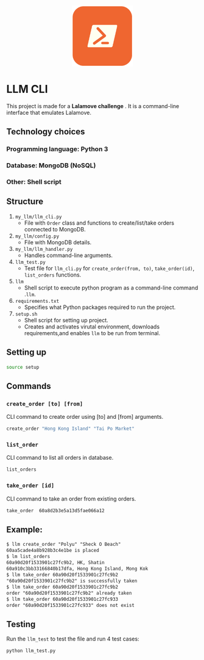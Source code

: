 <p align="center">
    <img src="LLM_CLI.png" alt="Logo" width="160" height="160">
</p>

# LLM CLI

This project is made for a **Lalamove challenge** . It is a command-line interface that emulates Lalamove. 

## Technology choices
### Programming language: Python 3
### Database: MongoDB (NoSQL)
### Other: Shell script

## Structure
1. `my_llm/llm_cli.py`
    - File with `Order` class and functions to create/list/take orders connected to MongoDB. 
2. `my_llm/config.py`
    - File with MongoDB details.
3. `my_llm/llm_handler.py`
    - Handles command-line arguments.
4. `llm_test.py`
    - Test file for `llm_cli.py` for `create_order(from, to)`, `take_order(id)`, `list_orders` functions.
5. `llm`
    - Shell script to execute python program as a command-line command .`llm`.
6. `requirements.txt`
    - Specifies what Python packages required to run the project.
7. `setup.sh` 
    - Shell script for setting up project.
    - Creates and activates virutal environment, downloads requirements,and enables `llm` to be run from terminal.
## Setting up
```bash
source setup
```

## Commands
### `create_order [to] [from]`
CLI command to create order using [to] and [from] arguments.

```bash
create_order "Hong Kong Island" "Tai Po Market"
```

### `list_order`
CLI command to list all orders in database.
```bash
list_orders
```

### `take_order [id]`
CLI command to take an order from existing orders.
```bash
take_order  60a8d2b3e5a13d5fae066a12
```

## Example:
```
$ llm create_order "Polyu" "Sheck O Beach" 
60aa5cade4a8b928b3c4e1be is placed
$ lm list_orders
60a90d20f1533901c27fc9b2, HK, Shatin
60a910c3bb33166840b17dfa, Hong Kong Island, Mong Kok
$ llm take_order 60a90d20f1533901c27fc9b2
"60a90d20f1533901c27fc9b2" is successfully taken
$ llm take_order 60a90d20f1533901c27fc9b2
order "60a90d20f1533901c27fc9b2" already taken
$ llm take_order 60a90d20f1533901c27fc933
order "60a90d20f1533901c27fc933" does not exist
```

## Testing
Run the `llm_test` to test the file and run 4 test cases:
```bash
python llm_test.py
```
